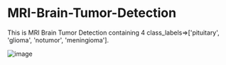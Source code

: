 # MRI-Brain-Tumor-Detection
This is MRI Brain Tumor Detection containing 4 class_labels=>['pituitary', 'glioma', 'notumor', 'meningioma'].

![image](https://github.com/user-attachments/assets/3596d71b-a33d-4575-affa-7125e6bd6a45)



